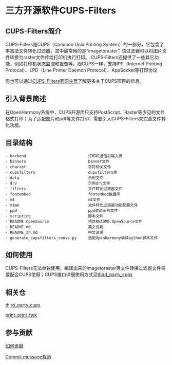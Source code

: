 # 三方开源软件CUPS-Filters
## CUPS-Filters简介
CUPS-Filters是CUPS（Common Unix Printing System）的一部分，它包含了丰富法文件转化过滤器，其中最常用的是“imagetoraster”, 该过滤器可以将图片文件转换为raster文件传给打印机执行打印。
CUPS-Filters还提供了一些其它功能，例如打印机状态监控和报告等，跟CUPS一样，支持IPP（Internet Printing Protocal）、LPD（Line Printer Daemon Protocol）、AppSocket等打印协议

您也可以通过[CUPS-Filters官网主页](https://github.com/OpenPrinting/cups-filters)了解更多关于CUPS项目的信息。

## 引入背景简述
在OpenHarmony系统中，CUPS开源库只支持PostScript、Raster等少见的文件格式打印；为了适配图片和pdf等文件打印，需要引入CUPS-Filters来完善文件转化功能。

## 目录结构
```
- backend                           打印机通信后端支持
- banners                           banner文件
- charset                           字符相关文件
- cupsfilters                       cupsfilters库
- data                              示例文件
- drv                               示例drv文件
- filters                           文件转化过滤器文件
- fontembed                         fontembed数据库
- m4                                m4文件
- mime                              文件转化过滤器功能配置文件
- ppd                               ppd驱动示例文件
- scripting                         脚本文件
- README.OpenSource                 项目README.OpenSource文件
- README.md                         英文说明
- README_zh.md                      中文说明
- generate_cupsfilters_convs.py     适配OpenHarmony编译python脚本文件
```

## 如何使用
CUPS-Filters无法单独使用，编译出来的imagetoraster等文件转换过滤器文件需要配合CUPS使用；CUPS接口详细使用方式见[third_party_cups](https://gitee.com/openharmony/third_party_cups)

## 相关仓
[third_party_cups](https://gitee.com/openharmony/third_party_cups)

[print_print_fwk](https://gitee.com/openharmony/print_print_fwk)

## 参与贡献
[如何贡献](https://gitee.com/openharmony/docs/blob/HEAD/zh-cn/contribute/参与贡献.md)

[Commit message规范](https://gitee.com/openharmony/device_qemu/wikis/Commit%20message%E8%A7%84%E8%8C%83)

